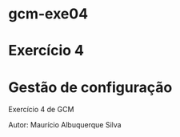 # gcm-exe04
# Exercício 4
# Gestão de configuração
Exercício 4 de GCM

Autor: Maurício Albuquerque Silva
